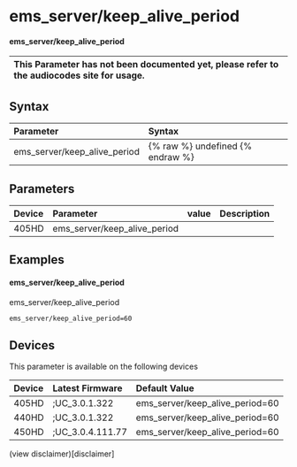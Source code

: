 ﻿---
description: ems_server/keep_alive_period
search:
    keywords: ['ems_server','keep_alive_period']
---

# ems_server/keep_alive_period

#### ems_server/keep_alive_period


| This Parameter has not been documented yet, please refer to the audiocodes site for usage.  |
| :--- |

## Syntax
| Parameter | Syntax |
| :--- | :--- |
|ems_server/keep_alive_period | {% raw %} undefined {% endraw %} |

## Parameters
|Device|Parameter|value|Description|
|:---|:---|:---|:---|
| 405HD | ems_server/keep_alive_period |  |  |

## Examples
#### ems_server/keep_alive_period

ems_server/keep_alive_period

```
ems_server/keep_alive_period=60
```

## Devices
This parameter is available on the following devices

| Device | Latest Firmware | Default Value |
|:---|:---|:---|
| 405HD | ;UC_3.0.1.322 | ems_server/keep_alive_period=60 
| 440HD | ;UC_3.0.1.322 | ems_server/keep_alive_period=60 
| 450HD | ;UC_3.0.4.111.77 | ems_server/keep_alive_period=60 

(view disclaimer)[disclaimer]
